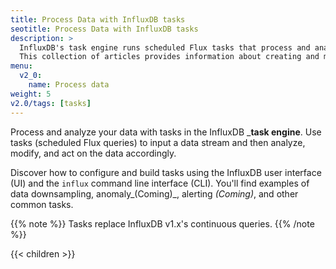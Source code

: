 ```yaml
---
title: Process Data with InfluxDB tasks
seotitle: Process Data with InfluxDB tasks
description: >
  InfluxDB's task engine runs scheduled Flux tasks that process and analyze data.
  This collection of articles provides information about creating and managing InfluxDB tasks.
menu:
  v2_0:
    name: Process data
weight: 5
v2.0/tags: [tasks]
---
```


Process and analyze your data with tasks in the InfluxDB _**task engine**. Use tasks (scheduled Flux queries)
to input a data stream and then analyze, modify, and act on the data accordingly.

Discover how to configure and build tasks using the InfluxDB user interface (UI) and the `influx` command line interface (CLI). 
You'll find examples of data downsampling, anomaly_(Coming)_, alerting _(Coming)_, and other common tasks.

{{% note %}}
Tasks replace InfluxDB v1.x's continuous queries.
{{% /note %}}

{{< children >}}
